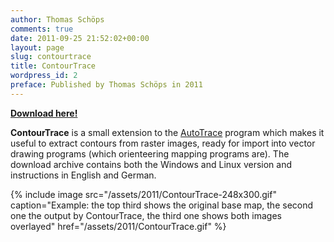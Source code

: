 ```yaml
---
author: Thomas Schöps
comments: true
date: 2011-09-25 21:52:02+00:00
layout: page
slug: contourtrace
title: ContourTrace
wordpress_id: 2
preface: Published by Thomas Schöps in 2011
---
```


[**Download here!**](http://sourceforge.net/projects/oorienteering/files/ContourTrace/)

**ContourTrace** is a small extension to the [AutoTrace](http://autotrace.sourceforge.net/) program which makes it useful to extract contours from raster images, ready for import into vector drawing programs (which orienteering mapping programs are). The download archive contains both the Windows and Linux version and instructions in English and German.

{% include image src="/assets/2011/ContourTrace-248x300.gif" caption="Example: the top third shows the original base map, the second one the output by ContourTrace, the third one shows both images overlayed" href="/assets/2011/ContourTrace.gif" %}
